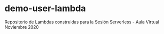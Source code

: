 # demo-user-lambda
Repositorio de Lambdas construidas para la Sesión Serverless - Aula Virtual Noviembre 2020
